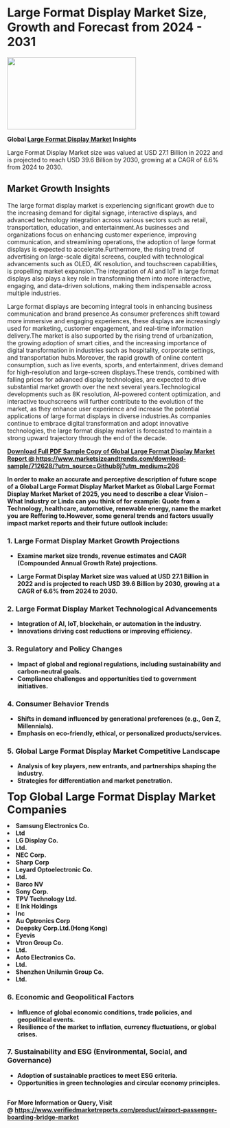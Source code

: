 <H1>Large Format Display Market Size, Growth and Forecast from 2024 - 2031</H1><img class="aligncenter size-medium wp-image-584254" src="https://thirdeyenews.in/wp-content/uploads/2024/09/Global-Market-Research-300x168.jpeg" alt="" width="300" height="168" /><p><strong>Global&nbsp;<a href="https://www.marketsizeandtrends.com/download-sample/712628/?utm_source=Github8j?utm_medium=206">Large Format Display Market</a> Insights</strong></p><p>Large Format Display Market size was valued at USD 27.1 Billion in 2022 and is projected to reach USD 39.6 Billion by 2030, growing at a CAGR of 6.6% from 2024 to 2030.</p><p><h2>Market Growth Insights</h2> <p>The large format display market is experiencing significant growth due to the increasing demand for digital signage, interactive displays, and advanced technology integration across various sectors such as retail, transportation, education, and entertainment.As businesses and organizations focus on enhancing customer experience, improving communication, and streamlining operations, the adoption of large format displays is expected to accelerate.Furthermore, the rising trend of advertising on large-scale digital screens, coupled with technological advancements such as OLED, 4K resolution, and touchscreen capabilities, is propelling market expansion.The integration of AI and IoT in large format displays also plays a key role in transforming them into more interactive, engaging, and data-driven solutions, making them indispensable across multiple industries.</p> <p><strong><a href="#"></a></strong></p> <p>Large format displays are becoming integral tools in enhancing business communication and brand presence.As consumer preferences shift toward more immersive and engaging experiences, these displays are increasingly used for marketing, customer engagement, and real-time information delivery.The market is also supported by the rising trend of urbanization, the growing adoption of smart cities, and the increasing importance of digital transformation in industries such as hospitality, corporate settings, and transportation hubs.Moreover, the rapid growth of online content consumption, such as live events, sports, and entertainment, drives demand for high-resolution and large-screen displays.These trends, combined with falling prices for advanced display technologies, are expected to drive substantial market growth over the next several years.Technological developments such as 8K resolution, AI-powered content optimization, and interactive touchscreens will further contribute to the evolution of the market, as they enhance user experience and increase the potential applications of large format displays in diverse industries.As companies continue to embrace digital transformation and adopt innovative technologies, the large format display market is forecasted to maintain a strong upward trajectory through the end of the decade.<p><strong><a href="#"></p><p><span class=""><strong>Download Full PDF Sample Copy of Global Large Format Display Market Report</strong> @ <a href="https://www.marketsizeandtrends.com/download-sample/712628/?utm_source=Github8j?utm_medium=206" target="_blank">https://www.marketsizeandtrends.com/download-sample/712628/?utm_source=Github8j?utm_medium=206</a></span></p><p>In order to make an accurate and perceptive description of future scope of a Global&nbsp;Large Format Display Market Market as Global&nbsp;Large Format Display Market Market of 2025, you need to describe a clear Vision &ndash; What Industry or Linda can you think of for example: Quote from a Technology, healthcare, automotive, renewable energy, name the market you are Reffering to.However, some general trends and factors usually impact market reports and their future outlook include:</p><h3>1.&nbsp;<strong>Large Format Display Market Growth Projections</strong></h3><ul><li>Examine market size trends, revenue estimates and CAGR (Compounded Annual Growth Rate) projections.</li><li><p>Large Format Display Market size was valued at USD 27.1 Billion in 2022 and is projected to reach USD 39.6 Billion by 2030, growing at a CAGR of 6.6% from 2024 to 2030.</p></li></ul><h3>2.&nbsp;<strong>Large Format Display Market Technological Advancements</strong></h3><ul><li>Integration of AI, IoT, blockchain, or automation in the industry.</li><li>Innovations driving cost reductions or improving efficiency.</li></ul><h3>3.&nbsp;<strong>Regulatory and Policy Changes</strong></h3><ul><li>Impact of global and regional regulations, including sustainability and carbon-neutral goals.</li><li>Compliance challenges and opportunities tied to government initiatives.</li></ul><h3>4.&nbsp;<strong>Consumer Behavior Trends</strong></h3><ul><li>Shifts in demand influenced by generational preferences (e.g., Gen Z, Millennials).</li><li>Emphasis on eco-friendly, ethical, or personalized products/services.</li></ul><h3>5.&nbsp;<strong>Global Large Format Display Market Competitive Landscape</strong></h3><ul><li>Analysis of key players, new entrants, and partnerships shaping the industry.</li><li>Strategies for differentiation and market penetration.</li></ul><p data-pm-slice="1 1 []"><span style="color: inherit; font-family: inherit; font-size: 25px;">Top Global Large Format Display Market Companies</span></p><div class="" data-test-id=""><p><li>Samsung Electronics Co.</li><li> Ltd</li><li> LG Display Co.</li><li> Ltd.</li><li> NEC Corp.</li><li> Sharp Corp</li><li> Leyard Optoelectronic Co.</li><li> Ltd.</li><li> Barco NV</li><li> Sony Corp.</li><li> TPV Technology Ltd.</li><li> E Ink Holdings</li><li> Inc</li><li> Au Optronics Corp</li><li> Deepsky Corp.Ltd.(Hong Kong)</li><li> Eyevis</li><li> Vtron Group Co.</li><li> Ltd.</li><li> Aoto Electronics Co.</li><li> Ltd.</li><li> Shenzhen Unilumin Group Co.</li><li> Ltd.</li></p></div><h3>6.&nbsp;<strong>Economic and Geopolitical Factors</strong></h3><ul><li>Influence of global economic conditions, trade policies, and geopolitical events.</li><li>Resilience of the market to inflation, currency fluctuations, or global crises.</li></ul><h3>7.&nbsp;<strong>Sustainability and ESG (Environmental, Social, and Governance)</strong></h3><ul><li>Adoption of sustainable practices to meet ESG criteria.</li><li>Opportunities in green technologies and circular economy principles.</li></ul><h2><strong style="font-size: 14px;">For More Information or Query, Visit @&nbsp;</strong><a style="background-color: #ffffff; font-size: 14px;" href="https://www.marketsizeandtrends.com/report/large-format-display-market/" target="_blank">https://www.verifiedmarketreports.com/product/airport-passenger-boarding-bridge-market</a></h2>